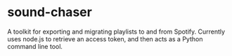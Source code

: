 # sound-chaser
A toolkit for exporting and migrating playlists to and from Spotify. Currently uses node.js to retrieve an access token, and then acts as a Python command line tool.